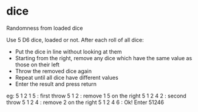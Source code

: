 # dice
Randomness from loaded dice

Use 5 D6 dice, loaded or not.
After each roll of all dice:
- Put the dice in line without looking at them
- Starting from the right, remove any dice which have the same value as those on their left
- Throw the removed dice again
- Repeat until all dice have different values
- Enter the result and press return

eg: 5 1 2 1 5  : first throw
    5 1 2      : remove 1 5 on the right
    5 1 2 4 2  : second throw
    5 1 2 4    : remove 2 on the right
    5 1 2 4 6  : Ok! Enter 51246
